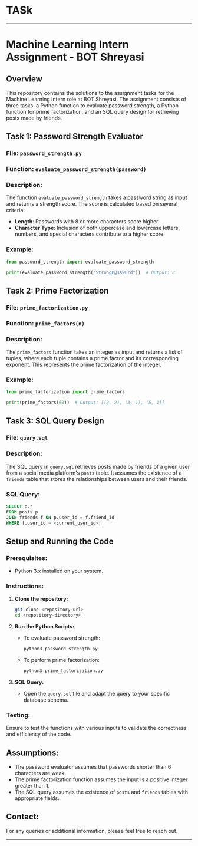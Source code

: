 # TASk


---

# Machine Learning Intern Assignment - BOT Shreyasi

## Overview
This repository contains the solutions to the assignment tasks for the Machine Learning Intern role at BOT Shreyasi. The assignment consists of three tasks: a Python function to evaluate password strength, a Python function for prime factorization, and an SQL query design for retrieving posts made by friends.

## Task 1: Password Strength Evaluator

### File: `password_strength.py`

### Function: `evaluate_password_strength(password)`

### Description:
The function `evaluate_password_strength` takes a password string as input and returns a strength score. The score is calculated based on several criteria:
- **Length**: Passwords with 8 or more characters score higher.
- **Character Type**: Inclusion of both uppercase and lowercase letters, numbers, and special characters contribute to a higher score.

### Example:
```python
from password_strength import evaluate_password_strength

print(evaluate_password_strength("StrongP@ssw0rd"))  # Output: 8
```

## Task 2: Prime Factorization

### File: `prime_factorization.py`

### Function: `prime_factors(n)`

### Description:
The `prime_factors` function takes an integer as input and returns a list of tuples, where each tuple contains a prime factor and its corresponding exponent. This represents the prime factorization of the integer.

### Example:
```python
from prime_factorization import prime_factors

print(prime_factors(60))  # Output: [(2, 2), (3, 1), (5, 1)]
```

## Task 3: SQL Query Design

### File: `query.sql`

### Description:
The SQL query in `query.sql` retrieves posts made by friends of a given user from a social media platform's `posts` table. It assumes the existence of a `friends` table that stores the relationships between users and their friends.

### SQL Query:
```sql
SELECT p.*
FROM posts p
JOIN friends f ON p.user_id = f.friend_id
WHERE f.user_id = <current_user_id>;
```

## Setup and Running the Code

### Prerequisites:
- Python 3.x installed on your system.

### Instructions:
1. **Clone the repository:**
    ```bash
    git clone <repository-url>
    cd <repository-directory>
    ```

2. **Run the Python Scripts:**
    - To evaluate password strength:
        ```bash
        python3 password_strength.py
        ```
    - To perform prime factorization:
        ```bash
        python3 prime_factorization.py
        ```

3. **SQL Query:**
   - Open the `query.sql` file and adapt the query to your specific database schema.

### Testing:
Ensure to test the functions with various inputs to validate the correctness and efficiency of the code.

## Assumptions:
- The password evaluator assumes that passwords shorter than 6 characters are weak.
- The prime factorization function assumes the input is a positive integer greater than 1.
- The SQL query assumes the existence of `posts` and `friends` tables with appropriate fields.

## Contact:
For any queries or additional information, please feel free to reach out.

---


